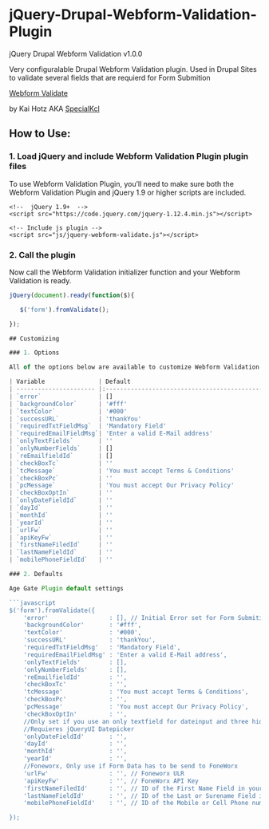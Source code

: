 # jQuery-Drupal-Webform-Validation-Plugin
 
 jQuery Drupal Webform Validation v1.0.0

Very configuralable Drupal Webform Validation plugin. 
Used in Drupal Sites to validate several fields that are requierd for Form Submition

[Webform Validate](https://github.com/SpecialKcl/jQuery-Drupal-Webform-Validation-Plugin)

 by Kai Hotz AKA [SpecialKcl](https://github.com/SpecialKcl) 

## How to Use:

### 1. Load jQuery and include Webform Validation Plugin plugin files

To use Webform Validation Plugin, you’ll need to make sure both the Webform Validation Plugin and jQuery 1.9 or higher scripts are included.

```htnml
<!--  jQuery 1.9+  -->
<script src="https://code.jquery.com/jquery-1.12.4.min.js"></script>
 
<!-- Include js plugin -->
<script src="js/jquery-webform-validate.js"></script>
```


### 2. Call the plugin

Now call the Webform Validation initializer function and your Webform Validation is ready.

```javascript
jQuery(document).ready(function($){

   $('form').fromValidate();

});

## Customizing

### 1. Options

All of the options below are available to customize Webform Validation Plugin.

| Variable               | Default                                                               | Type   | Description                                     	|
| ---------------------- |:---------------------------------------------------------------------:|:------:| ----------------------------------------------------|
| `error`                | []                                                                    | array  | Initial Error set for Form Submition                |
| `backgroundColor`      | '#fff'                                                                | string | Field standart background Color                 	|
| `textColor`            | '#000'					                                             | string | Field standart Text Color                       	|
| `successURL`  		 | 'thankYou'                           								 | string | Redirect URL for Thank You Page						|
| `requiredTxtFieldMsg`  | 'Mandatory Field'                           							 | string | Mandatory Field Message 							|
| `requiredEmailFieldMsg`| 'Enter a valid E-Mail address'                                        | string | Valid Email Message           						|
| `onlyTextFields`       | ''                         			                                 | array  | Array of Field ID's that accept only Text input 	|
| `onlyNumberFields`     | []               			                                         | array  | Array of Field ID's that accept only Number input   |
| `reEmailfieldId`       | []                                						             | string | Hidden email Field ID for email confirmation       	|
| `checkBoxTc`           | ''                       						                     | string | Id of Checkbox for Terms & Conditions     	    	|
| `tcMessage`            | 'You must accept Terms & Conditions'                                  | string | Terms & Conditions check requiered message          |
| `checkBoxPc`           | ''                     											     | string | Id of Checkbox for Pricacy & Cookie          		|
| `pcMessage`            | 'You must accept Our Privacy Policy'                                  | string | Pricacy & Cookie check requiered message 			|
| `checkBoxOptIn`        | ''                                                                    | string | Id of Checkbox for Marketing OptIn  		       	|
| `onlyDateFieldId`      | ''                                                                  	 | string | Date of Birth Text Filed ID                 	 	|
| `dayId`     			 | ''                                                                  	 | string | Hidden Day field ID               					|
| `monthId`      		 | ''                                                               	 | string | Hidden Month field ID               			 	|
| `yearId`               | ''                                             					     | string | Hidden Year field ID  				               	|
| `urlFw`                | ''                                                                    | string | Foneworx URL                                        |
| `apiKeyFw`             | ''                                                                    | string | FoneWorx API Key                                    |
| `firstNameFiledId`     | ''                                                                    | string | ID of the First Name Field in your Form             |
| `lastNameFieldId`      | ''                                                                    | string | ID of the Last or Surename Field in your Form       |
| `mobilePhoneFieldId`   | ''                                                                    | string | ID of the Mobile or Cell Phone number in your Form  |

### 2. Defaults

Age Gate Plugin default settings

```javascript
$('form').fromValidate({
    'error'                 : [], // Initial Error set for Form Submition
    'backgroundColor'       : '#fff', 
    'textColor'             : '#000', 
    'successURL'            : 'thankYou',
    'requiredTxtFieldMsg'   : 'Mandatory Field', 
    'requiredEmailFieldMsg' : 'Enter a valid E-Mail address',
    'onlyTextFields'        : [], 
    'onlyNumberFields'      : [], 
    'reEmailfieldId'        : '', 
    'checkBoxTc'            : '', 
    'tcMessage'             : 'You must accept Terms & Conditions', 
    'checkBoxPc'            : '', 
    'pcMessage'             : 'You must accept Our Privacy Policy', 
    'checkBoxOptIn'         : '', 
    //Only set if you use an only textfield for dateinput and three hidden fields for DD, MM and Year Normaly used for SalesForce or Foneworx
    //Requieres jQueryUI Datepicker
    'onlyDateFieldId'       : '',
    'dayId'                 : '', 
    'monthId'               : '', 
    'yearId'                : '', 
    //Foneworx, Only use if Form Data has to be send to FoneWorx
    'urlFw'                 : '', // Foneworx ULR
    'apiKeyFw'              : '', // FoneWorx API Key
    'firstNameFiledId'      : '', // ID of the First Name Field in your Form
    'lastNameFieldId'       : '', // ID of the Last or Surename Field in your Form
    'mobilePhoneFieldId'    : '', // ID of the Mobile or Cell Phone number in your Form

});
```

